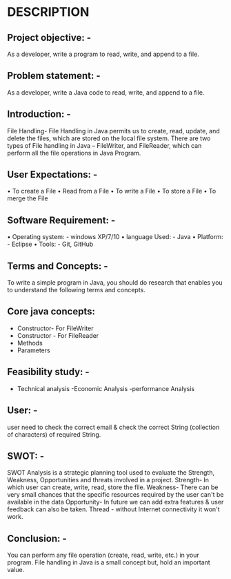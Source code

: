 # DESCRIPTION
## Project objective: -
As a developer, write a program to read, write, and append to a file.

## Problem statement: -
As a developer, write a Java code to read, write, and append to a file.

## Introduction: -
File Handling- File Handling in Java permits us to create, read, update, and delete the files, which are stored on the local file system. There are two types of File handling in Java – FileWriter, and FileReader, which can perform all the file operations in Java Program.
## User Expectations: -
•	To create a File 
•	Read from a File 
•	To write a File 
•	To store a File 
•	To merge the File
## Software Requirement: -
•	Operating system: - windows XP/7/10
•	language Used: - Java
•	Platform: - Eclipse
•	Tools: - Git, GitHub 
## Terms and Concepts: - 
To write a simple program in Java, you should do research that enables you to understand the following terms and concepts.
## Core java concepts:
- Constructor- For FileWriter 
- Constructor - For FileReader
- Methods
- Parameters

## Feasibility study: -
- Technical analysis
-Economic Analysis
-performance Analysis

## User: - 
user need to check the correct email & check the correct String (collection of characters) of required String.

## SWOT: -
SWOT Analysis is a strategic planning tool used to evaluate the Strength, Weakness, Opportunities and threats involved in a project.
Strength- In which user can create, write, read, store the file.
Weakness- There can be very small chances that the specific resources required by the user can't be available in the data
Opportunity- In future we can add extra features & user feedback can also be taken.
Thread - without Internet connectivity it won't work.

## Conclusion: -
You can perform any file operation (create, read, write, etc.) in your program. File handling in Java is a small concept but, hold an important value.

